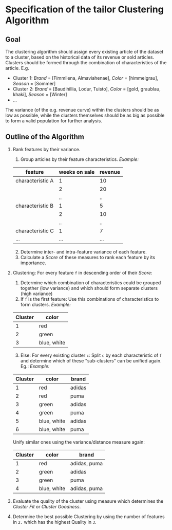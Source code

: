 # Specification of the tailor Clustering Algorithm
## Goal
The clustering algorithm should assign every existing article of the dataset to
a cluster, based on the historical data of its revenue or sold articles.
Clusters should be formed through the combination of characteristics of the
article. E.g.
- Cluster 1: _Brand_ = [Fimmilena, Almaviahenae], _Color_ = [himmelgrau], _Season_ = [Sommer]
- Cluster 2: _Brand_ = [Baudihillia, Lodur, Tuisto], _Color_ = [gold, graublau,
  khaki], _Season_ = [Winter]
- ...

The variance (of the e.g. revenue curve) within the clusters should be as low as
possible, while the clusters themselves should be as big as possible to form a
valid population for further analysis.

## Outline of the Algorithm

1. Rank features by their variance.
    1. Group articles by their feature characteristics.
    _Example:_

    | feature          | weeks on sale | revenue |
    |------------------|---------------|---------|
    | characteristic A | 1             | 10      |
    |                  | 2             | 20      |
    |                  | ..            | ..      |
    | characteristic B | 1             | 5       |
    |                  | 2             | 10      |
    |                  | ..            | ..      |
    | characteristic C | 1             | 7       |
    | ...              | ...           | ...     |

    2. Determine inter- and intra-feature variance of each feature.
    3. Calculate a *Score* of these measures to rank each feature by its importance.
2. Clustering: For every feature `f` in descending order of their *Score*:
    1. Determine which combination of characteristics could be grouped together (low variance) and which should form separate clusters (high variance)
    2. If `f` is the first feature:
    Use this combinations of characteristics to form clusters.
    _Example:_

    | Cluster | color       |
    |---------|-------------|
    | 1       | red         |
    | 2       | green       |
    | 3       | blue, white |

    3. Else:
    For every existing cluster `c`: Split `c` by each characteristic of `f` and
    determine which of these "sub-clusters" can be unified again. Eg.:
    _Example:_

    | Cluster | color       | brand  |
    |---------|-------------|--------|
    | 1       | red         | adidas |
    | 2       | red         | puma   |
    | 3       | green       | adidas |
    | 4       | green       | puma   |
    | 5       | blue, white | adidas |
    | 6       | blue, white | puma   |

    Unify similar ones using the variance/distance measure again:

    | Cluster | color       | brand        |
    |---------|-------------|--------------|
    | 1       | red         | adidas, puma |
    | 2       | green       | adidas       |
    | 3       | green       | puma         |
    | 4       | blue, white | adidas, puma |


3. Evaluate the quality of the cluster using measure which determines the _Cluster Fit_ or _Cluster Goodness_.
4. Determine the best possible Clustering by using the number of features in
   `2.` which has the highest Quality in `3`.
